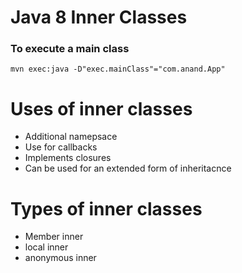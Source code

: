 # Java 8 Inner Classes

### To execute a main class
 `mvn exec:java -D"exec.mainClass"="com.anand.App"`

# Uses of inner classes
- Additional namepsace
- Use for callbacks
- Implements closures
- Can be used for an extended form of inheritacnce

# Types of inner classes
- Member inner
- local inner
- anonymous inner
